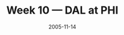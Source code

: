 ---
layout: game
title: Week 10 — DAL at PHI
season: 2005
game_id: 2005_10_DAL_PHI
week: 10
date: 2005-11-14
home_team: PHI
away_team: DAL
final_home: 20
final_away: 21
pbp_url: /assets/data/pbp/2005/2005_10_DAL_PHI.csv.gz
---